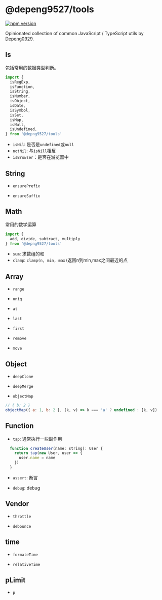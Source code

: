 # @depeng9527/tools

[![npm version](https://badge.fury.io/js/%40depeng9527%2Ftools.svg)](https://badge.fury.io/js/%40depeng9527%2Ftools)

Opinionated collection of common JavaScript / TypeScript utils by [Depeng0929](https://github.com/Depeng0929).



## Is
包括常用的数据类型判断。

```js
import {
  isRegExp,
  isFunction,
  isString,
  isNumber,
  isObject,
  isDate,
  isSymbol,
  isSet,
  isMap,
  isNull,
  isUndefined,
} from '@depng9527/tools'
```

* `isNil`: 是否是`undefined`或`null`
* `notNil`: 与`isNill`相反
* `isBrowser`：是否在游览器中

## String

* `ensurePrefix`

* `ensureSuffix`


## Math

常用的数学运算
```js
import {
  add, divide, subtract, multiply 
} from '@depng9527/tools'
```

* `sum`: 求数组的和
* `clamp`: `clamp(n, min, max)`返回n到min,max之间最近的点

## Array

* `range`

* `uniq`

* `at`

* `last`

* `first`

* `remove`

* `move`

## Object

* `deepClone`

* `deepMerge`

* `objectMap`

```js
// { b: 2 }
objectMap({ a: 1, b: 2 }, (k, v) => k === 'a' ? undefined : [k, v])
```


## Function
* `tap`: 通常执行一些副作用

```js
  function createUser(name: string): User {
    return tap(new User, user => {
      user.name = name
    })
  }
```

* `assert`: 断言

* `debug`: debug

## Vendor

* `throttle`

* `debounce`


## time
* `formateTime`

* `relativeTime`

## pLimit
* `p`
